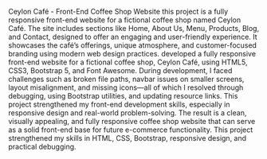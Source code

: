 Ceylon Café - Front-End Coffee Shop Website
this project is a fully responsive front-end website for a fictional coffee shop named Ceylon Café. The site includes sections like Home, About Us, Menu, Products, Blog, and Contact, designed to offer an engaging and user-friendly experience. It showcases the café’s offerings, unique atmosphere, and customer-focused branding using modern web design practices.
 developed a fully responsive front-end website for a fictional coffee shop, Ceylon Café, using HTML5, CSS3, Bootstrap 5, and Font Awesome. During development, I faced challenges such as broken file paths, navbar issues on smaller screens, layout misalignment, and missing icons—all of which I resolved through debugging, using Bootstrap utilities, and updating resource links. This project strengthened my front-end development skills, especially in responsive design and real-world problem-solving.
The result is a clean, visually appealing, and fully responsive coffee shop website that can serve as a solid front-end base for future e-commerce functionality. This project strengthened my skills in HTML, CSS, Bootstrap, responsive design, and practical debugging.
